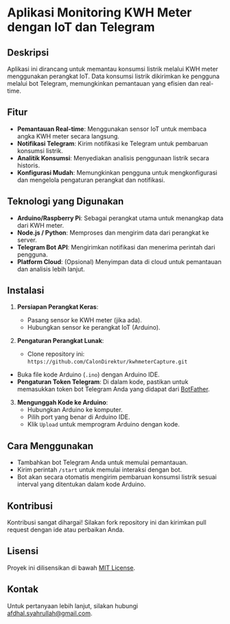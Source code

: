 # Aplikasi Monitoring KWH Meter dengan IoT dan Telegram

## Deskripsi
Aplikasi ini dirancang untuk memantau konsumsi listrik melalui KWH meter menggunakan perangkat IoT. Data konsumsi listrik dikirimkan ke pengguna melalui bot Telegram, memungkinkan pemantauan yang efisien dan real-time.

## Fitur
- **Pemantauan Real-time**: Menggunakan sensor IoT untuk membaca angka KWH meter secara langsung.
- **Notifikasi Telegram**: Kirim notifikasi ke Telegram untuk pembaruan konsumsi listrik.
- **Analitik Konsumsi**: Menyediakan analisis penggunaan listrik secara historis.
- **Konfigurasi Mudah**: Memungkinkan pengguna untuk mengkonfigurasi dan mengelola pengaturan perangkat dan notifikasi.

## Teknologi yang Digunakan
- **Arduino/Raspberry Pi**: Sebagai perangkat utama untuk menangkap data dari KWH meter.
- **Node.js / Python**: Memproses dan mengirim data dari perangkat ke server.
- **Telegram Bot API**: Mengirimkan notifikasi dan menerima perintah dari pengguna.
- **Platform Cloud**: (Opsional) Menyimpan data di cloud untuk pemantauan dan analisis lebih lanjut.

## Instalasi
1. **Persiapan Perangkat Keras**: 
   - Pasang sensor ke KWH meter (jika ada).
   - Hubungkan sensor ke perangkat IoT (Arduino).

2. **Pengaturan Perangkat Lunak**:
   - Clone repository ini:
     ```https://github.com/CalonDirektur/kwhmeterCapture.git```
  - Buka file kode Arduino (`.ino`) dengan Arduino IDE.
  - **Pengaturan Token Telegram**: Di dalam kode, pastikan untuk memasukkan token bot Telegram Anda yang didapat dari [BotFather](https://core.telegram.org/bots#botfather).

3. **Mengunggah Kode ke Arduino**:
   - Hubungkan Arduino ke komputer.
   - Pilih port yang benar di Arduino IDE.
   - Klik `Upload` untuk memprogram Arduino dengan kode.

## Cara Menggunakan
- Tambahkan bot Telegram Anda untuk memulai pemantauan.
- Kirim perintah `/start` untuk memulai interaksi dengan bot.
- Bot akan secara otomatis mengirim pembaruan konsumsi listrik sesuai interval yang ditentukan dalam kode Arduino.

## Kontribusi
Kontribusi sangat dihargai! Silakan fork repository ini dan kirimkan pull request dengan ide atau perbaikan Anda.

## Lisensi
Proyek ini dilisensikan di bawah [MIT License](LICENSE).

## Kontak
Untuk pertanyaan lebih lanjut, silakan hubungi [afdhal.syahrullah@gmail.com](mailto:afdhal.syahrullah@gmail.com).
